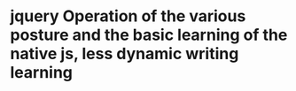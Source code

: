 jquery Operation of the various posture and the basic learning of the native js, less dynamic writing learning
=====================
		
	
